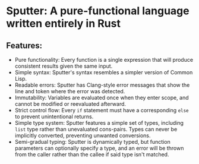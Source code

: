 # Sputter: A pure-functional language written entirely in Rust
## Features:
- Pure functionality: Every function is a single expression that will produce consistent results given the same input.
- Simple syntax: Sputter's syntax resembles a simpler version of Common Lisp.
- Readable errors: Sputter has Clang-style error messages that show the line and token where the error was detected.
- Immutability: Variables are evaluated once when they enter scope, and cannot be modified or reevaluated afterward.
- Strict control flow: Every `if` statement must have a corresponding `else` to prevent unintentional returns.
- Simple type system: Sputter features a simple set of types, including `list` type rather than unevaluated cons-pairs. Types can never be implicitly converted, preventing unwanted conversions.
- Semi-gradual typing: Sputter is dynamically typed, but function parameters can optionally specify a type, and an error will be thrown from the caller rather than the callee if said type isn't matched.
